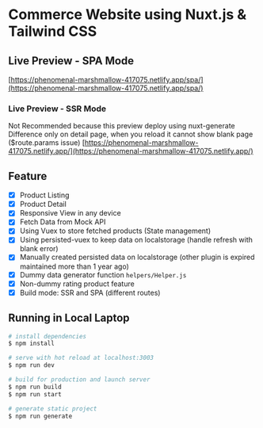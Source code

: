 # Commerce Website using Nuxt.js & Tailwind CSS

## Live Preview - SPA Mode
[https://phenomenal-marshmallow-417075.netlify.app/spa/](https://phenomenal-marshmallow-417075.netlify.app/spa/)

### Live Preview - SSR Mode
Not Recommended because this preview deploy using nuxt-generate
Difference only on detail page, when you reload it cannot show blank page ($route.params issue)
[https://phenomenal-marshmallow-417075.netlify.app/](https://phenomenal-marshmallow-417075.netlify.app/)

## Feature 
- [x] Product Listing
- [x] Product Detail
- [x] Responsive View in any device
- [x] Fetch Data from Mock API
- [x] Using Vuex to store fetched products (State management)
- [x] Using persisted-vuex to keep data on localstorage (handle refresh with blank error)
- [x] Manually created persisted data on localstorage (other plugin is expired maintained more than 1 year ago)
- [x] Dummy data generator function `helpers/Helper.js`
- [x] Non-dummy rating product feature
- [x] Build mode: SSR and SPA (different routes)

## Running in Local Laptop

```bash
# install dependencies
$ npm install

# serve with hot reload at localhost:3003
$ npm run dev

# build for production and launch server
$ npm run build
$ npm run start

# generate static project
$ npm run generate
```
